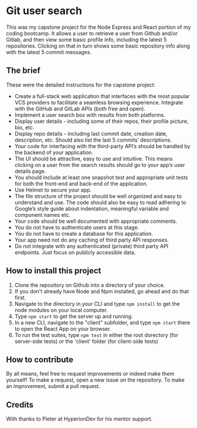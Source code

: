 # Git user search

This was my capstone project for the Node Express and React portion of my coding bootcamp. It allows a user to retrieve a user from Github and/or Gitlab, and then view some basic profile info, including the latest 5 repositories. Clicking on that in turn shows some basic repository info along with the latest 5 commit messages.

## The brief

These were the detailed instructions for the capstone project:

- Create a full-stack web application that interfaces with the most popular VCS providers to facilitate a seamless browsing experience. Integrate with the GitHub and GitLab APIs (both free and open).
- Implement a user search box with results from both platforms.
- Display user details - including some of their repos, their profile picture, bio, etc.
- Display repo details - including last commit date, creation date, description, etc. Should also list the last 5 commits’ descriptions.
- Your code for interfacing with the third-party API’s should be handled by the backend of your application.
- The UI should be attractive, easy to use and intuitive. This means clicking on a user from the search results should go to your app’s user details page.
- You should include at least one snapshot test and appropriate unit tests for both the front-end and back-end of the application.
- Use Helmet to secure your app.
- The file structure of the project should be well organized and easy to understand and use. The code should also be easy to read adhering to Google’s style guide about indentation, meaningful variable and component names etc.
- Your code should be well documented with appropriate comments.
- You do not have to authenticate users at this stage.
- You do not have to create a database for this application.
- Your app need not do any caching of third party API responses.
- Do not integrate with any authenticated (private) third party API endpoints. Just focus on publicly accessible data.

## How to install this project

1. Clone the repository on Github into a directory of your choice.
2. If you don't already have Node and Npm installed, go ahead and do that first.
3. Navigate to the directory in your CLI and type `npm install` to get the node modules on your local computer.
4. Type `npm start` to get the server up and running.
5. In a new CLI, navigate to the "client" subfolder, and type `npm start` there to open the React App on your browser.
6. To run the test suites, type `npm test` in either the root dorectory (for server-side tests) or the 'client' folder (for client-side tests)

## How to contribute

By all means, feel free to request improvements or indeed make them yourself! To make a request, open a new issue on the repository. To make an improvement, submit a pull request.

## Credits

With thanks to Pieter at HyperionDev for his mentor support.
